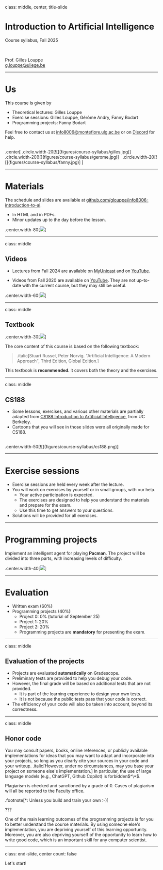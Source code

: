 class: middle, center, title-slide

# Introduction to Artificial Intelligence

Course syllabus, Fall 2025

<br><br>
Prof. Gilles Louppe<br>
[g.louppe@uliege.be](mailto:g.louppe@uliege.be)

---

# Us

This course is given by
- Theoretical lectures: Gilles Louppe
- Exercise sessions: Gilles Louppe, Gérôme Andry, Fanny Bodart
- Programming projects: Fanny Bodart

Feel free to contact us at [info8006@montefiore.ulg.ac.be](mailto:info8006@montefiore.ulg.ac.be) or on [Discord](https://discord.gg/Y8UP2SBu2h) for help.

<br>
.center[
.circle.width-20[![](figures/course-syllabus/gilles.jpg)] &nbsp;
.circle.width-20[![](figures/course-syllabus/gerome.jpg)] &nbsp;
.circle.width-20[![](figures/course-syllabus/fanny.jpg)]
]

---

# Materials

The schedule and slides are available at [github.com/glouppe/info8006-introduction-to-ai](https://github.com/glouppe/info8006-introduction-to-ai).
- In HTML and in PDFs.
- Minor updates up to the day before the lesson.

.center.width-80[![](figures/course-syllabus/slides.png)]

---

class: middle

## Videos

- Lectures from Fall 2024 are available on [MyUnicast](https://my.unicast.uliege.be/) and on [YouTube](https://youtube.com/playlist?list=PLLqXZ_E-UXly_dVpKfgzuga61h7z8XjbK&si=iGWYBiF-jZNuItl3).

- Videos from Fall 2020 are available on [YouTube](https://youtube.com/playlist?list=PLLqXZ_E-UXlybvRU7vgaYMTbxZdT73ZFD). They are not up-to-date with the current course, but they may still be useful.

.center.width-60[![](figures/course-syllabus/youtube.png)]

---

class: middle

## Textbook

.center.width-30[![](./figures/course-syllabus/textbook.png)]

The core content of this course is based on the following textbook:

> .italic[Stuart Russel, Peter Norvig. "Artificial Intelligence: A Modern Approach", Third Edition, Global Edition.]

This textbook is **recommended**. It covers both the theory and the exercises.

---

class: middle

## CS188

- Some lessons, exercises, and various other materials are partially adapted from [CS188 Introduction to Artificial Intelligence](https://inst.eecs.berkeley.edu/~cs188/), from UC Berkeley. 
- Cartoons that you will see in those slides were all originally made for CS188. 

<br>
.center.width-50[![](figures/course-syllabus/cs188.png)]

---

# Exercise sessions

- Exercise sessions are held every week after the lecture.
- You will work on exercises by yourself or in small groups, with our help.
    - Your active participation is expected.
    - The exercises are designed to help you understand the materials and prepare for the exam.
    - Use this time to get answers to your questions.
- Solutions will be provided for all exercises.

---

# Programming projects

Implement an intelligent agent for playing **Pacman**. The project will be divided into three parts, with increasing levels of difficulty.

.center.width-40[![](figures/course-syllabus/pacman.png)]

---

# Evaluation

- Written exam (60%)
- Programming projects (40%)
    - Project 0: 0% (tutorial of September 25)
    - Project 1: 20%
    - Project 2: 20%
    - Programming projects are **mandatory** for presenting the exam.

---

class: middle

## Evaluation of the projects

- Projects are evaluated **automatically** on Gradescope.
- Preliminary tests are provided to help you debug your code.
- However, the final grade will be based on additional tests that are not provided.
    - It is part of the learning experience to design your own tests.
    - It is not because the public tests pass that your code is correct.
- The efficiency of your code will also be taken into account, beyond its correctness.

---

class: middle

## Honor code

You may consult papers, books, online references, or publicly available implementations for ideas that you may want to adapt and incorporate into your projects, so long as you clearly cite your sources in your code and your writeup. .italic[However, under no circumstances, may you base your project on someone else's implementation.] In particular, the use of large language models (e.g., ChatGPT, Github Copilot) is forbidden$^\*$.

Plagiarism is checked and sanctioned by a grade of 0. Cases of plagiarism will all be reported to the Faculty office.

.footnote[*: Unless you build and train your own :-)]

???

One of the main learning outcomes of the programming projects is for you to better understand the course materials. By using someone else's implementation, you are depriving yourself of this learning opportunity. Moreover, you are also depriving yourself of the opportunity to learn how to write good code, which is an important skill for any computer scientist.

---

class: end-slide, center
count: false

Let's start!
